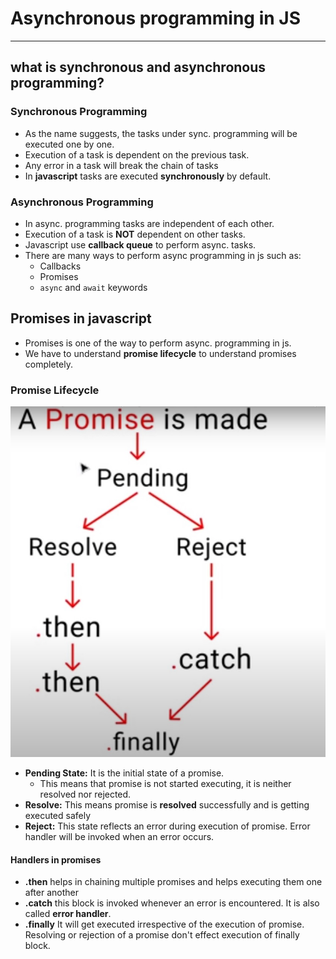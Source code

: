 # Asynchronous programming in JS
---
## what is synchronous and asynchronous programming?
### Synchronous Programming
- As the name suggests, the tasks under sync. programming will be executed one by one.
- Execution of a task is dependent on the previous task.
- Any error in a task will break the chain of tasks
- In **javascript** tasks are executed **synchronously** by default.

### Asynchronous Programming
- In async. programming tasks are independent of each other.
- Execution of a task is **NOT** dependent on other tasks.
- Javascript use **callback queue** to perform async. tasks.
- There are many ways to perform async programming in js such as:
    - Callbacks
    - Promises
    - `async` and `await` keywords

## Promises in javascript
- Promises is one of the way to perform async. programming in js.
- We have to understand **promise lifecycle** to understand promises completely.

### Promise Lifecycle

<!-- <center>
<img src="promise_cycle.jpg" alt="promise lifecycle" height="400">
</center> -->

![promise lifecycle](promise_cycle.jpg)

- **Pending State:** It is the initial state of a promise.
    - This means that promise is not started executing, it is neither resolved nor rejected.
- **Resolve:** This means promise is **resolved** successfully and is getting executed safely
- **Reject:** This state reflects an error during execution of promise. Error handler will be invoked when an error occurs.

#### Handlers in promises
- **.then** helps in chaining multiple promises and helps executing them one after another
- **.catch** this block is invoked whenever an error is encountered. It is also called **error handler**.
- **.finally** It will get executed irrespective of the execution of promise. Resolving or rejection of a promise don't effect execution of finally block.
